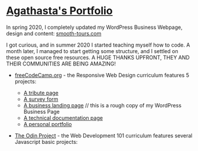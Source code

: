 # [Agathasta's Portfolio](https:agathasta.github.io)

In spring 2020, I completely updated my WordPress Business Webpage, design and content: [smooth-tours.com](https://smooth-tours.com)

I got curious, and in summer 2020 I started teaching myself how to code. A month later, I managed to start getting some structure, and I settled on these open source free resources. A HUGE THANKS UPFRONT, THEY AND THEIR COMMUNITIES ARE BEING AMAZING!

- [freeCodeCamp.org](https://www.freecodecamp.org/) - the Responsive Web Design curriculum features 5 projects:

  - [A tribute page](https://codepen.io/agathasta/full/GRZpvvr)
  - [A survey form](https://codepen.io/agathasta/full/GRZZEBe)
  - [A business landing page](https://codepen.io/agathasta/full/poybeyN) // this is a rough copy of my WordPress Business Page
  - [A technical documentation page](https://codepen.io/agathasta/full/jOqrRWW)
  - [A personal portfolio](https://codepen.io/agathasta/full/ExKZNOd)

- [The Odin Project](https://www.theodinproject.com) - the Web Development 101 curriculum features several Javascript basic projects:
